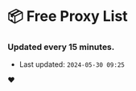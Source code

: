 # :package: Free Proxy List
### Updated every 15 minutes.

- Last updated: `2024-05-30 09:25`

:heart:
